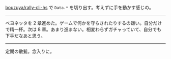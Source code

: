 [bouzuya/rally-cli-hs][] で `Data.*` を切り出す。考えずに手を動かす感じの。

-----

ベヨネッタを 2 章進めた。ゲームで何かを守らされたりするの嫌い。自分だけで精一杯。次は 8 章。あまり進まない。相変わらずガチャっていて、自分でも下手だなあと思う。

-----

定期の散髪。念入りに。

[bouzuya/rally-cli-hs]: https://github.com/bouzuya/rally-cli-hs
